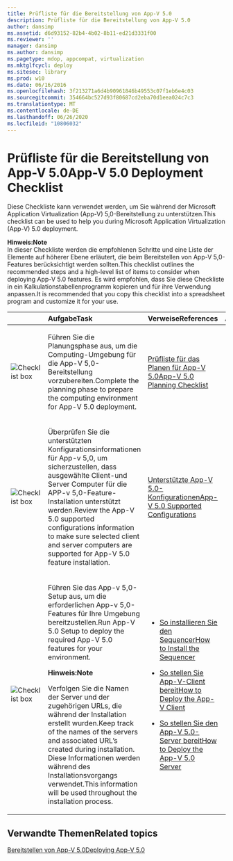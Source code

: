 ```yaml
---
title: Prüfliste für die Bereitstellung von App-V 5.0
description: Prüfliste für die Bereitstellung von App-V 5.0
author: dansimp
ms.assetid: d6d93152-82b4-4b02-8b11-ed21d3331f00
ms.reviewer: ''
manager: dansimp
ms.author: dansimp
ms.pagetype: mdop, appcompat, virtualization
ms.mktglfcycl: deploy
ms.sitesec: library
ms.prod: w10
ms.date: 06/16/2016
ms.openlocfilehash: 3f213271a6d4b90961846b49553c07f1eb6e4c03
ms.sourcegitcommit: 354664bc527d93f80687cd2eba70d1eea024c7c3
ms.translationtype: MT
ms.contentlocale: de-DE
ms.lasthandoff: 06/26/2020
ms.locfileid: "10806032"
---
```

# <span data-ttu-id="1e997-103">Prüfliste für die Bereitstellung von App-V 5.0</span><span class="sxs-lookup"><span data-stu-id="1e997-103">App-V 5.0 Deployment Checklist</span></span>


<span data-ttu-id="1e997-104">Diese Checkliste kann verwendet werden, um Sie während der Microsoft Application Virtualization (App-V) 5,0-Bereitstellung zu unterstützen.</span><span class="sxs-lookup"><span data-stu-id="1e997-104">This checklist can be used to help you during Microsoft Application Virtualization (App-V) 5.0 deployment.</span></span>

**<span data-ttu-id="1e997-105">Hinweis:</span><span class="sxs-lookup"><span data-stu-id="1e997-105">Note</span></span>**  
<span data-ttu-id="1e997-106">In dieser Checkliste werden die empfohlenen Schritte und eine Liste der Elemente auf höherer Ebene erläutert, die beim Bereitstellen von App-V 5,0-Features berücksichtigt werden sollten.</span><span class="sxs-lookup"><span data-stu-id="1e997-106">This checklist outlines the recommended steps and a high-level list of items to consider when deploying App-V 5.0 features.</span></span> <span data-ttu-id="1e997-107">Es wird empfohlen, dass Sie diese Checkliste in ein Kalkulationstabellenprogramm kopieren und für ihre Verwendung anpassen.</span><span class="sxs-lookup"><span data-stu-id="1e997-107">It is recommended that you copy this checklist into a spreadsheet program and customize it for your use.</span></span>



<table>
<colgroup>
<col width="25%" />
<col width="25%" />
<col width="25%" />
<col width="25%" />
</colgroup>
<thead>
<tr class="header">
<th align="left"></th>
<th align="left"><span data-ttu-id="1e997-108">Aufgabe</span><span class="sxs-lookup"><span data-stu-id="1e997-108">Task</span></span></th>
<th align="left"><span data-ttu-id="1e997-109">Verweise</span><span class="sxs-lookup"><span data-stu-id="1e997-109">References</span></span></th>
<th align="left"><span data-ttu-id="1e997-110">Anmerkungen</span><span class="sxs-lookup"><span data-stu-id="1e997-110">Notes</span></span></th>
</tr>
</thead>
<tbody>
<tr class="odd">
<td align="left"><img src="images/checklistbox.gif" alt="Checklist box" /></td>
<td align="left"><p><span data-ttu-id="1e997-111">Führen Sie die Planungsphase aus, um die Computing-Umgebung für die App-V 5,0-Bereitstellung vorzubereiten.</span><span class="sxs-lookup"><span data-stu-id="1e997-111">Complete the planning phase to prepare the computing environment for App-V 5.0 deployment.</span></span></p></td>
<td align="left"><p><a href="app-v-50-planning-checklist.md" data-raw-source="[App-V 5.0 Planning Checklist](app-v-50-planning-checklist.md)"><span data-ttu-id="1e997-112">Prüfliste für das Planen für App-V 5.0</span><span class="sxs-lookup"><span data-stu-id="1e997-112">App-V 5.0 Planning Checklist</span></span></a></p></td>
<td align="left"><p></p></td>
</tr>
<tr class="even">
<td align="left"><img src="images/checklistbox.gif" alt="Checklist box" /></td>
<td align="left"><p><span data-ttu-id="1e997-113">Überprüfen Sie die unterstützten Konfigurationsinformationen für App-v 5,0, um sicherzustellen, dass ausgewählte Client-und Server Computer für die APP-v 5,0-Feature-Installation unterstützt werden.</span><span class="sxs-lookup"><span data-stu-id="1e997-113">Review the App-V 5.0 supported configurations information to make sure selected client and server computers are supported for App-V 5.0 feature installation.</span></span></p></td>
<td align="left"><p><a href="app-v-50-supported-configurations.md" data-raw-source="[App-V 5.0 Supported Configurations](app-v-50-supported-configurations.md)"><span data-ttu-id="1e997-114">Unterstützte App-V 5.0-Konfigurationen</span><span class="sxs-lookup"><span data-stu-id="1e997-114">App-V 5.0 Supported Configurations</span></span></a></p></td>
<td align="left"><p></p></td>
</tr>
<tr class="odd">
<td align="left"><img src="images/checklistbox.gif" alt="Checklist box" /></td>
<td align="left"><p><span data-ttu-id="1e997-115">Führen Sie das App-v 5,0-Setup aus, um die erforderlichen App-v 5,0-Features für Ihre Umgebung bereitzustellen.</span><span class="sxs-lookup"><span data-stu-id="1e997-115">Run App-V 5.0 Setup to deploy the required App-V 5.0 features for your environment.</span></span></p>
<div class="alert">
<strong><span data-ttu-id="1e997-116">Hinweis:</span><span class="sxs-lookup"><span data-stu-id="1e997-116">Note</span></span></strong><br/><p><span data-ttu-id="1e997-117">Verfolgen Sie die Namen der Server und der zugehörigen URLs, die während der Installation erstellt wurden.</span><span class="sxs-lookup"><span data-stu-id="1e997-117">Keep track of the names of the servers and associated URL’s created during installation.</span></span> <span data-ttu-id="1e997-118">Diese Informationen werden während des Installationsvorgangs verwendet.</span><span class="sxs-lookup"><span data-stu-id="1e997-118">This information will be used throughout the installation process.</span></span></p>
</div>
<div>

</div></td>
<td align="left"><p></p>
<ul>
<li><p><a href="how-to-install-the-sequencer-beta-gb18030.md" data-raw-source="[How to Install the Sequencer](how-to-install-the-sequencer-beta-gb18030.md)"><span data-ttu-id="1e997-119">So installieren Sie den Sequencer</span><span class="sxs-lookup"><span data-stu-id="1e997-119">How to Install the Sequencer</span></span></a></p></li>
<li><p><a href="how-to-deploy-the-app-v-client-gb18030.md" data-raw-source="[How to Deploy the App-V Client](how-to-deploy-the-app-v-client-gb18030.md)"><span data-ttu-id="1e997-120">So stellen Sie App-V-Client bereit</span><span class="sxs-lookup"><span data-stu-id="1e997-120">How to Deploy the App-V Client</span></span></a></p></li>
<li><p><a href="how-to-deploy-the-app-v-50-server-50sp3.md" data-raw-source="[How to Deploy the App-V 5.0 Server](how-to-deploy-the-app-v-50-server-50sp3.md)"><span data-ttu-id="1e997-121">So stellen Sie den App-V 5.0-Server bereit</span><span class="sxs-lookup"><span data-stu-id="1e997-121">How to Deploy the App-V 5.0 Server</span></span></a></p></li>
</ul></td>
<td align="left"><p></p></td>
</tr>
</tbody>
</table>








## <span data-ttu-id="1e997-122">Verwandte Themen</span><span class="sxs-lookup"><span data-stu-id="1e997-122">Related topics</span></span>


[<span data-ttu-id="1e997-123">Bereitstellen von App-V 5.0</span><span class="sxs-lookup"><span data-stu-id="1e997-123">Deploying App-V 5.0</span></span>](deploying-app-v-50.md)









